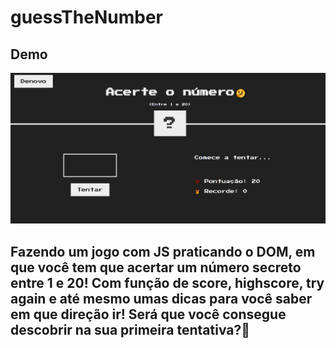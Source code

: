 # guessTheNumber

## Demo

![Guess The Number](./assets/img/whatsthenumberdemo.gif)

## Fazendo um jogo com JS praticando o DOM, em que você tem que acertar um número secreto entre 1 e 20! Com função de score, highscore, try again e até mesmo umas dicas para você saber em que direção ir! Será que você consegue descobrir na sua primeira tentativa?🤔

